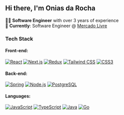 ## Hi there, I'm Onias da Rocha

👨‍💻 **Software Engineer** with over 3 years of experience  
🏢 **Currently**: Software Engineer @ [Mercado Livre](https://www.mercadolivre.com.br/)

### Tech Stack
#### Front-end:
[![React](https://img.shields.io/badge/-React-61DAFB?style=flat-square&logo=react&logoColor=black)](https://reactjs.org/)
[![Next.js](https://img.shields.io/badge/-Next.js-000000?style=flat-square&logo=next.js)](https://nextjs.org/)
[![Redux](https://img.shields.io/badge/-Redux-764ABC?style=flat-square&logo=redux)](https://redux.js.org/)
[![Tailwind CSS](https://img.shields.io/badge/TailwindCSS-38B2AC?style=flat-square&logo=tailwind-css&logoColor=white)](https://tailwindcss.com/)
[![CSS3](https://img.shields.io/badge/-CSS3-1572B6?style=flat-square&logo=css3)](https://www.w3.org/Style/CSS/Overview.en.html)

#### Back-end:
[![Spring](https://img.shields.io/badge/-Spring-6DB33F?style=flat-square&logo=spring&logoColor=white)](https://spring.io/)
[![Node.js](https://img.shields.io/badge/-Node.js-339933?style=flat-square&logo=node.js&logoColor=white)](https://nodejs.org/)
[![PostgreSQL](https://img.shields.io/badge/-PostgreSQL-336791?style=flat-square&logo=postgresql&logoColor=white)](https://www.postgresql.org/)

#### Languages:
[![JavaScript](https://img.shields.io/badge/JavaScript-F7DF1E?style=for-the-badge&logo=javascript&logoColor=black)](https://developer.mozilla.org/en-US/docs/Web/JavaScript)
[![TypeScript](https://img.shields.io/badge/TypeScript-3178C6?style=for-the-badge&logo=typescript&logoColor=white)](https://www.typescriptlang.org/)
[![Java](https://img.shields.io/badge/Java-ED8B00?style=for-the-badge&logo=openjdk&logoColor=white)](https://openjdk.java.net/)
[![Go](https://img.shields.io/badge/Go-00ADD8?style=for-the-badge&logo=go&logoColor=white)](https://golang.org/)



